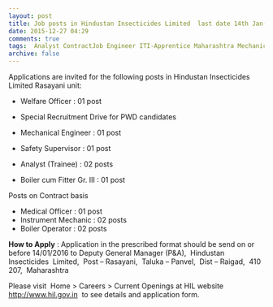 ```yaml
---
layout: post
title: Job posts in Hindustan Insecticides Limited  last date 14th Jan-2016   
date: 2015-12-27 04:29
comments: true
tags:  Analyst ContractJob Engineer ITI-Apprentice Maharashtra Mechanic Medical Officer Operator Public-Sector Special Drive Trainee 
archive: false
---
```

Applications are invited for the following posts in Hindustan Insecticides Limited  Rasayani unit:

- Welfare Officer : 01 post
- Special Recruitment Drive for PWD candidates

- Mechanical Engineer : 01 post
- Safety Supervisor : 01 post
- Analyst (Trainee) : 02 posts    
- Boiler cum Fitter Gr. III : 01 post

Posts on Contract basis

- Medical Officer : 01 post
- Instrument Mechanic : 02 posts
- Boiler Operator : 02 posts 


**How to Apply** : Application in the prescribed format should be send on or before 14/01/2016 to Deputy General Manager (P&A),  Hindustan  Insecticides  Limited,  Post – Rasayani,  Taluka – Panvel,  Dist – Raigad,  410 207,  Maharashtra

Please visit  Home > Careers > Current Openings at HIL website <http://www.hil.gov.in>  to see details and application form.



